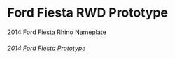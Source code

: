 Ford Fiesta RWD Prototype
===========
2014 Ford Fiesta Rhino Nameplate

###### [2014 Ford FIesta Prototype](http://ipaintcode.github.io/2014fiesta_rwd_proto/)
